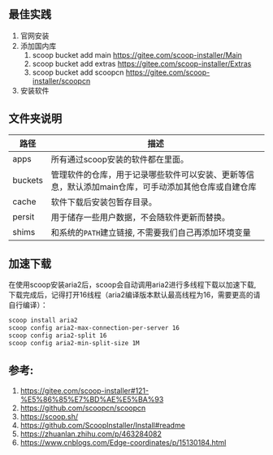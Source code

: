 
## 最佳实践

1. 官网安装
2. 添加国内库
    1. scoop bucket add main https://gitee.com/scoop-installer/Main
    2. scoop bucket add extras https://gitee.com/scoop-installer/Extras
    3. scoop bucket add scoopcn https://gitee.com/scoop-installer/scoopcn
3. 安装软件

## 文件夹说明

路径|描述
--|--
apps|所有通过scoop安装的软件都在里面。
buckets|管理软件的仓库，用于记录哪些软件可以安装、更新等信息，默认添加main仓库，可手动添加其他仓库或自建仓库
cache|软件下载后安装包暂存目录。
persit|用于储存一些用户数据，不会随软件更新而替换。
shims|和系统的`PATH`建立链接, 不需要我们自己再添加环境变量

## 加速下载

在使用scoop安装aria2后，scoop会自动调用aria2进行多线程下载以加速下载, 下载完成后，记得打开16线程（aria2编译版本默认最高线程为16，需要更高的请自行编译）：

```sh
scoop install aria2
scoop config aria2-max-connection-per-server 16
scoop config aria2-split 16
scoop config aria2-min-split-size 1M
```


## 参考:
1. https://gitee.com/scoop-installer#121-%E5%86%85%E7%BD%AE%E5%BA%93
2. https://github.com/scoopcn/scoopcn
3. https://scoop.sh/
4. https://github.com/ScoopInstaller/Install#readme
5. https://zhuanlan.zhihu.com/p/463284082
6. https://www.cnblogs.com/Edge-coordinates/p/15130184.html